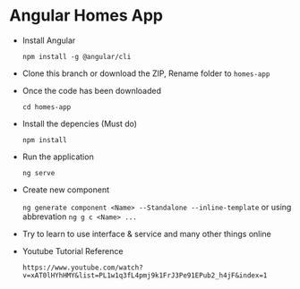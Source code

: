 # Angular Homes App
- Install Angular

  `npm install -g @angular/cli`

- Clone this branch or download the ZIP, Rename folder to `homes-app`

- Once the code has been downloaded

  `cd homes-app`

- Install the depencies (Must do)

  `npm install` 

- Run the application 

  `ng serve`

- Create new component

  `ng generate component <Name> --Standalone --inline-template`
  or using abbrevation
  `ng g c <Name> ...`

- Try to learn to use interface & service and many other things online

- Youtube Tutorial Reference

  `https://www.youtube.com/watch?v=xAT0lHYhHMY&list=PL1w1q3fL4pmj9k1FrJ3Pe91EPub2_h4jF&index=1`